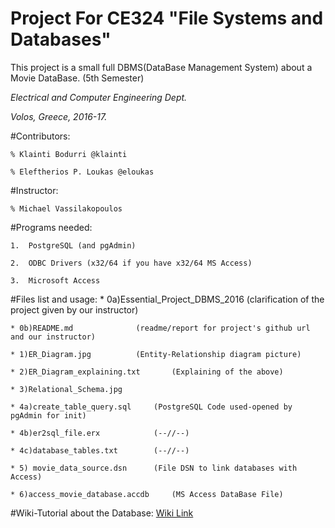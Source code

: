 # Project For CE324 "File Systems and Databases" 

This project is a small full DBMS(DataBase Management System) about a
Movie DataBase. (5th Semester)

_Electrical and Computer Engineering Dept._

_Volos, Greece, 2016-17._



#Contributors:

	% Klainti Bodurri @klainti
	
	% Eleftherios P. Loukas @eloukas

#Instructor: 

	% Michael Vassilakopoulos



#Programs needed:

	1.  PostgreSQL (and pgAdmin)

	2.  ODBC Drivers (x32/64 if you have x32/64 MS Access)

	3.  Microsoft Access

#Files list and usage:
	* 0a)Essential_Project_DBMS_2016	(clarification of the project given by our instructor)
	
	* 0b)README.md				(readme/report for project's github url and our instructor)
	
	* 1)ER_Diagram.jpg 			(Entity-Relationship diagram picture)
	
	* 2)ER_Diagram_explaining.txt		(Explaining of the above)
	
	* 3)Relational_Schema.jpg		
	
	* 4a)create_table_query.sql		(PostgreSQL Code used-opened by pgAdmin for init)
	
	* 4b)er2sql_file.erx			(--//--)
	
	* 4c)database_tables.txt 		(--//--)
	
	* 5) movie_data_source.dsn 		(File DSN to link databases with Access)
	
	* 6)access_movie_database.accdb 	(MS Access DataBase File)
	
#Wiki-Tutorial about the Database:
[Wiki Link](https://github.com/Klainti/Movie-Database/wiki/Database-Setup)
